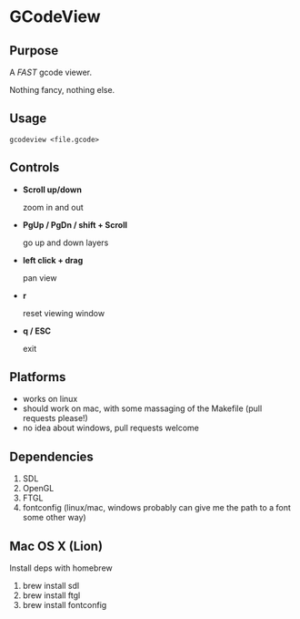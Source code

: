 GCodeView
=========

Purpose
-------

A *FAST* gcode viewer.

Nothing fancy, nothing else.

Usage
-----

`gcodeview <file.gcode>`

Controls
--------

* __Scroll up/down__
	
	zoom in and out

* __PgUp / PgDn / shift + Scroll__
	
	go up and down layers

* __left click + drag__
	
	pan view

* __r__
	
	reset viewing window

* __q / ESC__
	
	exit

Platforms
---------

* works on linux
* should work on mac, with some massaging of the Makefile (pull requests please!)
* no idea about windows, pull requests welcome

Dependencies
------------

1. SDL
2. OpenGL
3. FTGL
4. fontconfig (linux/mac, windows probably can give me the path to a font some other way)

Mac OS X (Lion)
---------------
Install deps with homebrew
1.  brew install sdl
2.  brew install ftgl
3.  brew install fontconfig

